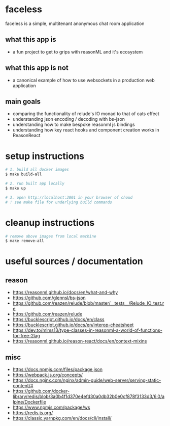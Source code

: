 # faceless

faceless is a simple, multitenant anonymous chat room application

## what this app is

- a fun project to get to grips with reasonML and it's ecosystem

## what this app is not

- a canonical example of how to use websockets in a production web application

## main goals

- comparing the functionality of relude's IO monad to that of cats effect
- understanding json encoding / decoding with bs-json
- understanding how to make bespoke reasonml js bindings
- understanding how key react hooks and component creation works in ReasonReact

# setup instructions

```sh
# 1. build all docker images
$ make build-all

# 2. run built app locally
$ make up

# 3. open http://localhost:3001 in your browser of choud
# ! see make file for underlying build commands
```

# cleanup instructions

```sh
# remove above images from local machine
$ make remove-all
```

# useful sources / documentation

## reason

- https://reasonml.github.io/docs/en/what-and-why
- https://github.com/glennsl/bs-json
- https://github.com/reazen/relude/blob/master/__tests__/Relude_IO_test.re
- https://github.com/reazen/relude
- https://bucklescript.github.io/docs/en/class
- https://bucklescript.github.io/docs/en/interop-cheatsheet
- https://dev.to/mlms13/type-classes-in-reasonml-a-world-of-functions-for-free-2lag
- https://reasonml.github.io/reason-react/docs/en/context-mixins

## misc

- https://docs.npmjs.com/files/package.json
- https://webpack.js.org/concepts/
- https://docs.nginx.com/nginx/admin-guide/web-server/serving-static-content/#
- https://github.com/docker-library/redis/blob/3a0b4f1d370e4efd30a0db32b0e0cf878f3133d3/6.0/alpine/Dockerfile
- https://www.npmjs.com/package/ws
- https://redis.js.org/
- https://classic.yarnpkg.com/en/docs/cli/install/
